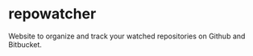 repowatcher
===========

Website to organize and track your watched repositories on Github and Bitbucket.